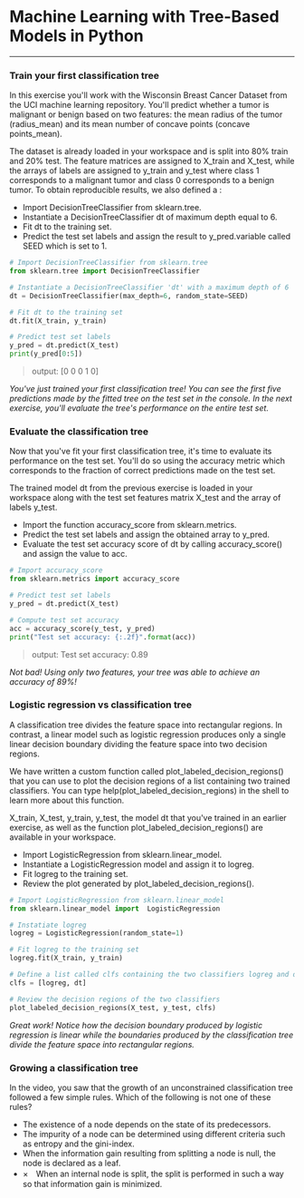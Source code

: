 # Machine Learning with Tree-Based Models in Python
---
### Train your first classification tree
In this exercise you'll work with the Wisconsin Breast Cancer Dataset from the UCI machine learning repository. You'll predict whether a tumor is malignant or benign based on two features: the mean radius of the tumor (radius_mean) and its mean number of concave points (concave points_mean).

The dataset is already loaded in your workspace and is split into 80% train and 20% test. The feature matrices are assigned to X_train and X_test, while the arrays of labels are assigned to y_train and y_test where class 1 corresponds to a malignant tumor and class 0 corresponds to a benign tumor. To obtain reproducible results, we also defined a :    
* Import DecisionTreeClassifier from sklearn.tree.
* Instantiate a DecisionTreeClassifier dt of maximum depth equal to 6.
* Fit dt to the training set.
* Predict the test set labels and assign the result to y_pred.variable called SEED which is set to 1.
```python
# Import DecisionTreeClassifier from sklearn.tree
from sklearn.tree import DecisionTreeClassifier

# Instantiate a DecisionTreeClassifier 'dt' with a maximum depth of 6
dt = DecisionTreeClassifier(max_depth=6, random_state=SEED)

# Fit dt to the training set
dt.fit(X_train, y_train)

# Predict test set labels
y_pred = dt.predict(X_test)
print(y_pred[0:5])
```
> output:    [0 0 0 1 0]

*You've just trained your first classification tree! You can see the first five predictions made by the fitted tree on the test set in the console. In the next exercise, you'll evaluate the tree's performance on the entire test set.*

### Evaluate the classification tree
Now that you've fit your first classification tree, it's time to evaluate its performance on the test set. You'll do so using the accuracy metric which corresponds to the fraction of correct predictions made on the test set.

The trained model dt from the previous exercise is loaded in your workspace along with the test set features matrix X_test and the array of labels y_test.
* Import the function accuracy_score from sklearn.metrics.
* Predict the test set labels and assign the obtained array to y_pred.
* Evaluate the test set accuracy score of dt by calling accuracy_score() and assign the value to acc.
```python
# Import accuracy_score
from sklearn.metrics import accuracy_score

# Predict test set labels
y_pred = dt.predict(X_test)

# Compute test set accuracy  
acc = accuracy_score(y_test, y_pred)
print("Test set accuracy: {:.2f}".format(acc))
```
> output:    Test set accuracy: 0.89

*Not bad! Using only two features, your tree was able to achieve an accuracy of 89%!*

### Logistic regression vs classification tree
A classification tree divides the feature space into rectangular regions. In contrast, a linear model such as logistic regression produces only a single linear decision boundary dividing the feature space into two decision regions.

We have written a custom function called plot_labeled_decision_regions() that you can use to plot the decision regions of a list containing two trained classifiers. You can type help(plot_labeled_decision_regions) in the shell to learn more about this function.

X_train, X_test, y_train, y_test, the model dt that you've trained in an earlier exercise, as well as the function plot_labeled_decision_regions() are available in your workspace.
* Import LogisticRegression from sklearn.linear_model.
* Instantiate a LogisticRegression model and assign it to logreg.
* Fit logreg to the training set.
* Review the plot generated by plot_labeled_decision_regions().
```python
# Import LogisticRegression from sklearn.linear_model
from sklearn.linear_model import  LogisticRegression

# Instatiate logreg
logreg = LogisticRegression(random_state=1)

# Fit logreg to the training set
logreg.fit(X_train, y_train)

# Define a list called clfs containing the two classifiers logreg and dt
clfs = [logreg, dt]

# Review the decision regions of the two classifiers
plot_labeled_decision_regions(X_test, y_test, clfs)
```
*Great work! Notice how the decision boundary produced by logistic regression is linear while the boundaries produced by the classification tree divide the feature space into rectangular regions.*

### Growing a classification tree
In the video, you saw that the growth of an unconstrained classification tree followed a few simple rules. Which of the following is not one of these rules?
- The existence of a node depends on the state of its predecessors.
- The impurity of a node can be determined using different criteria such as entropy and the gini-index.
- When the information gain resulting from splitting a node is null, the node is declared as a leaf.
- ×　When an internal node is split, the split is performed in such a way so that information gain is minimized.
